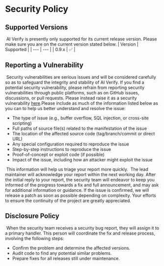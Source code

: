 # Security Policy

## Supported Versions
​
AI Verify is presently only supported for its current release version. Please make sure you are on the current version stated below.
​
| Version | Supported |
| --- | --- |
| 0.9.x | :white_check_mark: |
​
## Reporting a Vulnerability
​
Security vulnerabilities are serious issues and will be considered carefully so as to safeguard the integrity and stability of AI Verify. 
If you find a potential security vulnerability, please refrain from reporting security vulnerabilities through public platforms, 
such as on GitHub issues, discussions, or pull requests. 
Please instead raise it as a security vulnerability [here](https://github.com/IMDA-BTG/aiverify/security/advisories/new). 
​
Please include as much of the information listed below as you can to help us better understand and resolve the issue:
​
- The type of issue (e.g., buffer overflow, SQL injection, or cross-site scripting)
- Full paths of source file(s) related to the manifestation of the issue
- The location of the affected source code (tag/branch/commit or direct URL)
- Any special configuration required to reproduce the issue
- Step-by-step instructions to reproduce the issue
- Proof-of-concept or exploit code (if possible)
- Impact of the issue, including how an attacker might exploit the issue

​
This information will help us triage your report more quickly.
​
The lead maintainer will acknowledge your report within the next working day.
After the initial reply to your report, the security team will endeavor to keep you informed of the progress towards a fix and full announcement,
and may ask for additional information or guidance.
If the issue is confirmed, we will release a patch as soon as possible depending on complexity.
Your efforts to ensure the continuity of the project are greatly appreciated. 
​
## Disclosure Policy
​
When the security team receives a security bug report, they will assign it to a primary handler. 
This person will coordinate the fix and release process, involving the following steps:
​
- Confirm the problem and determine the affected versions.
- Audit code to find any potential similar problems.
- Prepare fixes for all releases still under maintenance.

